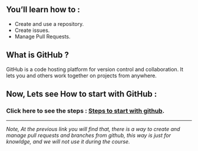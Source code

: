 ## You’ll learn how to :

* Create and use a repository.
* Create issues.
* Manage Pull Requests.


## What is GitHub ?

GitHub is a code hosting platform for version control and collaboration. It lets you and others work together on projects from anywhere.

## Now, Lets see How to start with GitHub : 


### Click here to see the steps :  [Steps to start with github](https://guides.github.com/activities/hello-world/).

---

 *Note, At the previous link you will find that, there is a way to create and manage pull requests and branches from github, this way is just for knowldge, and we will not use it during the course.*






